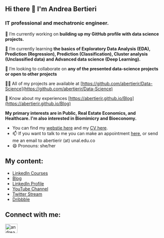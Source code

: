 ## Hi there 👋  I'm Andrea Bertieri

### IT professional  and mechatronic engineer.

🔭 I’m currently working on **building up my GitHub profile with data science projects.**

🌱 I’m currently learning **the basics of Exploratory Data Analysis (EDA), Prediction (Regression), Prediction (Classification), Cluster analysis (Unclassified data) and Advanced data science (Deep Learning).**

👯 I’m looking to collaborate on **any of the presented data-science projects or open to other projects**

👨‍💻 All of my projects are available at [https://github.com/abertierir/Data-Science](https://github.com/abertierir/Data-Science)

📄 Know about my experiences [https://abertierir.github.io/Blog](https://abertierir.github.io/Blog)

**My primary interests are in Public, Real Estate Economics, and Healthcare. I'm also interested in Biomimicry and Bioeconomy.**

- You can find my [webstie here](https://abertierir.github.io) and my [CV here](https://ignaciomsarmiento.github.io/assets/CV_Sarmiento_Barbieri.pdf).
- 📫 If you want to talk to me you can make an appointment [here](https://calendly.com/abertierir/30min), or send me an email to abertierir (at) unal.edu.co
- 😄 Pronouns: she/her

**My content:**
---
- [LinkedIn Courses](https://www.linkedin.com/learning/instructors/ray-villalobos)
- [Blog](https://raybo.org/)
- [LinkedIn Profile](https://www.linkedin.com/in/planetoftheweb)
- [YouTube Channel](https://www.youtube.com/planetoftheweb)
- [Twitter Stream](https://twitter.com/planetoftheweb)
- [Dribbble](https://dribbble.com/planetoftheweb)

**Connect with me:**
---
<p align="left">
<a href="https://linkedin.com/in/andrea-bertieri" target="blank"><img align="center" src="https://raw.githubusercontent.com/rahuldkjain/github-profile-readme-generator/master/src/images/icons/Social/linked-in-alt.svg" alt="andrea-bertieri" height="30" width="40" /></a>
</p>
